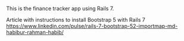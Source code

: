 This is the finance tracker app using Rails 7.

Article with instructions to install Bootstrap 5 with Rails 7
https://www.linkedin.com/pulse/rails-7-bootstrap-52-importmap-md-habibur-rahman-habib/